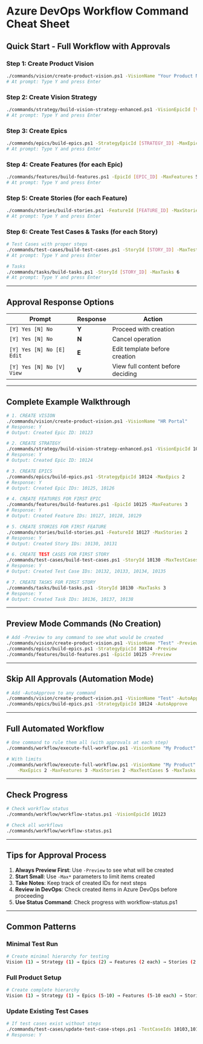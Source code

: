 # Azure DevOps Workflow Command Cheat Sheet

## Quick Start - Full Workflow with Approvals

### Step 1: Create Product Vision
```bash
./commands/vision/create-product-vision.ps1 -VisionName "Your Product Name"
# At prompt: Type Y and press Enter
```

### Step 2: Create Vision Strategy
```bash
./commands/strategy/build-vision-strategy-enhanced.ps1 -VisionEpicId [VISION_ID]
# At prompt: Type Y and press Enter
```

### Step 3: Create Epics
```bash
./commands/epics/build-epics.ps1 -StrategyEpicId [STRATEGY_ID] -MaxEpics 3
# At prompt: Type Y and press Enter
```

### Step 4: Create Features (for each Epic)
```bash
./commands/features/build-features.ps1 -EpicId [EPIC_ID] -MaxFeatures 5
# At prompt: Type Y and press Enter
```

### Step 5: Create Stories (for each Feature)
```bash
./commands/stories/build-stories.ps1 -FeatureId [FEATURE_ID] -MaxStories 3
# At prompt: Type Y and press Enter
```

### Step 6: Create Test Cases & Tasks (for each Story)
```bash
# Test Cases with proper steps
./commands/test-cases/build-test-cases.ps1 -StoryId [STORY_ID] -MaxTestCases 6
# At prompt: Type Y and press Enter

# Tasks
./commands/tasks/build-tasks.ps1 -StoryId [STORY_ID] -MaxTasks 6
# At prompt: Type Y and press Enter
```

---

## Approval Response Options

| Prompt | Response | Action |
|--------|----------|--------|
| `[Y] Yes [N] No` | **Y** | Proceed with creation |
| `[Y] Yes [N] No` | **N** | Cancel operation |
| `[Y] Yes [N] No [E] Edit` | **E** | Edit template before creation |
| `[Y] Yes [N] No [V] View` | **V** | View full content before deciding |

---

## Complete Example Walkthrough

```bash
# 1. CREATE VISION
./commands/vision/create-product-vision.ps1 -VisionName "HR Portal"
# Response: Y
# Output: Created Epic ID: 10123

# 2. CREATE STRATEGY
./commands/strategy/build-vision-strategy-enhanced.ps1 -VisionEpicId 10123
# Response: Y
# Output: Created Epic ID: 10124

# 3. CREATE EPICS
./commands/epics/build-epics.ps1 -StrategyEpicId 10124 -MaxEpics 2
# Response: Y
# Output: Created Epic IDs: 10125, 10126

# 4. CREATE FEATURES FOR FIRST EPIC
./commands/features/build-features.ps1 -EpicId 10125 -MaxFeatures 3
# Response: Y
# Output: Created Feature IDs: 10127, 10128, 10129

# 5. CREATE STORIES FOR FIRST FEATURE
./commands/stories/build-stories.ps1 -FeatureId 10127 -MaxStories 2
# Response: Y
# Output: Created Story IDs: 10130, 10131

# 6. CREATE TEST CASES FOR FIRST STORY
./commands/test-cases/build-test-cases.ps1 -StoryId 10130 -MaxTestCases 4
# Response: Y
# Output: Created Test Case IDs: 10132, 10133, 10134, 10135

# 7. CREATE TASKS FOR FIRST STORY
./commands/tasks/build-tasks.ps1 -StoryId 10130 -MaxTasks 3
# Response: Y
# Output: Created Task IDs: 10136, 10137, 10138
```

---

## Preview Mode Commands (No Creation)

```bash
# Add -Preview to any command to see what would be created
./commands/vision/create-product-vision.ps1 -VisionName "Test" -Preview
./commands/epics/build-epics.ps1 -StrategyEpicId 10124 -Preview
./commands/features/build-features.ps1 -EpicId 10125 -Preview
```

---

## Skip All Approvals (Automation Mode)

```bash
# Add -AutoApprove to any command
./commands/vision/create-product-vision.ps1 -VisionName "Test" -AutoApprove
./commands/epics/build-epics.ps1 -StrategyEpicId 10124 -AutoApprove
```

---

## Full Automated Workflow

```bash
# One command to rule them all (with approvals at each step)
./commands/workflow/execute-full-workflow.ps1 -VisionName "My Product"

# With limits
./commands/workflow/execute-full-workflow.ps1 -VisionName "My Product" \
    -MaxEpics 2 -MaxFeatures 3 -MaxStories 2 -MaxTestCases 5 -MaxTasks 3
```

---

## Check Progress

```bash
# Check workflow status
./commands/workflow/workflow-status.ps1 -VisionEpicId 10123

# Check all workflows
./commands/workflow/workflow-status.ps1
```

---

## Tips for Approval Process

1. **Always Preview First**: Use `-Preview` to see what will be created
2. **Start Small**: Use `-Max*` parameters to limit items created
3. **Take Notes**: Keep track of created IDs for next steps
4. **Review in DevOps**: Check created items in Azure DevOps before proceeding
5. **Use Status Command**: Check progress with workflow-status.ps1

---

## Common Patterns

### Minimal Test Run
```bash
# Create minimal hierarchy for testing
Vision (1) → Strategy (1) → Epics (2) → Features (2 each) → Stories (2 each)
```

### Full Product Setup
```bash
# Create complete hierarchy
Vision (1) → Strategy (1) → Epics (5-10) → Features (5-10 each) → Stories (5-10 each) → Test Cases & Tasks
```

### Update Existing Test Cases
```bash
# If test cases exist without steps
./commands/test-cases/update-test-case-steps.ps1 -TestCaseIds 10103,10104,10105
# Response: Y
```